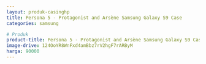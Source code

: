 ```yaml
---
layout: produk-casinghp
title: Persona 5 - Protagonist and Arsène Samsung Galaxy S9 Case
categories: samsung

# Produk
product-title: Persona 5 - Protagonist and Arsène Samsung Galaxy S9 Case
image-drive: 124OoYR8WnFxd4amBbz7rV2hgF7rARByM
harga: 90000
---
```

